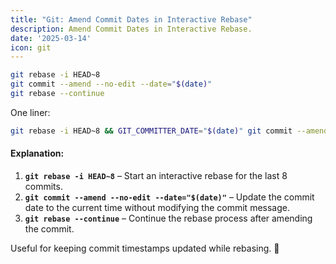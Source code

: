 ```yaml
---
title: "Git: Amend Commit Dates in Interactive Rebase"   
description: Amend Commit Dates in Interactive Rebase.  
date: '2025-03-14'
icon: git  
---
```




```bash
git rebase -i HEAD~8  
git commit --amend --no-edit --date="$(date)"  
git rebase --continue
```

One liner:
```bash
git rebase -i HEAD~8 && GIT_COMMITTER_DATE="$(date)" git commit --amend --no-edit && git rebase --continue
```

#### Explanation:
1. **`git rebase -i HEAD~8`** – Start an interactive rebase for the last 8 commits.  
2. **`git commit --amend --no-edit --date="$(date)"`** – Update the commit date to the current time without modifying the commit message.  
3. **`git rebase --continue`** – Continue the rebase process after amending the commit.

Useful for keeping commit timestamps updated while rebasing. 🚀
